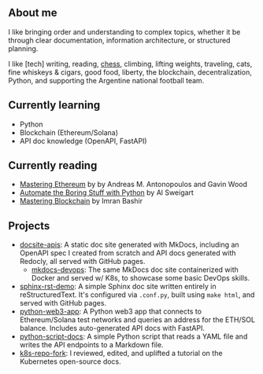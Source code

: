 ## About me

I like bringing order and understanding to complex topics, whether it be through clear documentation, information architecture, or structured planning.

I like [tech] writing, reading, [chess](https://www.chess.com/member/nicojillo/stats/blitz?days=0), climbing, lifting weights, traveling, cats, fine whiskeys & cigars, good food, liberty, the blockchain, decentralization, Python, and supporting the Argentine national football team.



## Currently learning

- Python
- Blockchain (Ethereum/Solana)
- API doc knowledge (OpenAPI, FastAPI)

## Currently reading

- [Mastering Ethereum](https://github.com/ethereumbook/ethereumbook) by by Andreas M. Antonopoulos and Gavin Wood
- [Automate the Boring Stuff with Python](https://www.amazon.com/Automate-Boring-Stuff-Python-3rd/dp/1718503407) by Al Sweigart
- [Mastering Blockchain](https://www.amazon.com/Mastering-Blockchain-technical-blockchain-cryptography/) by Imran Bashir

## Projects

- [docsite-apis](https://github.com/nicoalba/docsite-apis): A static doc site generated with MkDocs, including an OpenAPI spec I created from scratch and API docs generated with Redocly, all served with GitHub pages.
  - [mkdocs-devops](https://github.com/nicoalba/mkdocs-devops): The same MkDocs doc site containerized with Docker and served w/ K8s, to showcase some basic DevOps skills.
- [sphinx-rst-demo](https://github.com/nicoalba/sphinx-rst-demo): A simple Sphinx doc site written entirely in reStructuredText. It's configured via `.conf.py`, built using `make html`, and served with GitHub pages.
- [python-web3-app](https://github.com/nicoalba/python-web3-app): A Python web3 app that connects to Ethereum/Solana test networks and queries an address for the ETH/SOL balance. Includes auto-generated API docs with FastAPI.
- [python-script-docs](https://github.com/nicoalba/python-script-docs): A simple Python script that reads a YAML file and writes the API endpoints to a Markdown file.
- [k8s-repo-fork](https://github.com/nicoalba/k8s-repo-fork/pull/1): I reviewed, edited, and uplifted a tutorial on the Kubernetes open-source docs.
